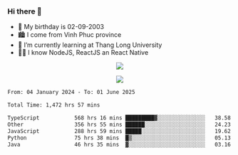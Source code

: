 ### Hi there 👋
- 🎂 My birthday is 02-09-2003
- 🏙️ I come from Vinh Phuc province
- 🌱 I’m currently learning at Thang Long University
- 🧑‍💻 I know NodeJS, ReactJS an React Native
<p align="center"><img src="https://github-readme-stats.vercel.app/api?username=tmquang0209&show_icons=true&theme=gradient"></p>
<p align="center"><img src="https://github-readme-stats.vercel.app/api/top-langs/?username=tmquang0209&hide=scss,css&langs_count=10"></p>
<!--START_SECTION:waka-->

```txt
From: 04 January 2024 - To: 01 June 2025

Total Time: 1,472 hrs 57 mins

TypeScript           568 hrs 16 mins █████████▓░░░░░░░░░░░░░░░   38.58 %
Other                356 hrs 55 mins ██████░░░░░░░░░░░░░░░░░░░   24.23 %
JavaScript           288 hrs 59 mins █████░░░░░░░░░░░░░░░░░░░░   19.62 %
Python               75 hrs 38 mins  █▒░░░░░░░░░░░░░░░░░░░░░░░   05.13 %
Java                 46 hrs 35 mins  ▓░░░░░░░░░░░░░░░░░░░░░░░░   03.16 %
```

<!--END_SECTION:waka-->
